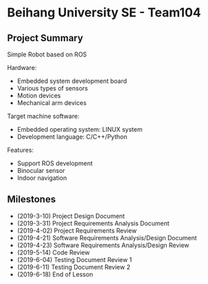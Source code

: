 ﻿# Beihang University SE - Team104
## Project Summary
Simple Robot based on ROS

Hardware: 
* Embedded system development board
* Various types of sensors
* Motion devices
* Mechanical arm devices

Target machine software:
* Embedded operating system: LINUX system
* Development language: C/C++/Python

Features:
* Support ROS development
* Binocular sensor
* Indoor navigation

## Milestones
* (2019-3-10) Project Design Document
* (2019-3-31) Project Requirements Analysis Document
* (2019-4-02) Project Requirements Review
* (2019-4-21) Software Requirements Analysis/Design Document
* (2019-4-23) Software Requirements Analysis/Design Review
* (2019-5-14) Code Review
* (2019-6-04) Testing Document Review 1
* (2019-6-11) Testing Document Review 2
* (2019-6-18) End of Lesson
